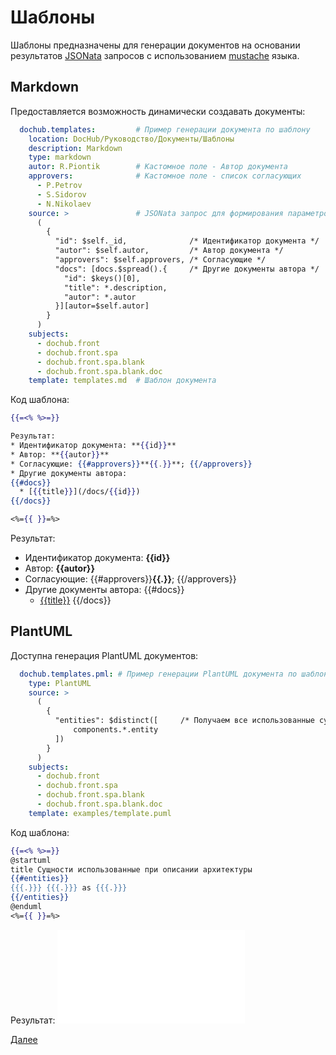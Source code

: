 # Шаблоны

Шаблоны предназначены для генерации документов на основании результатов [JSONata](https://jsonata.org/) запросов
с использованием [mustache](https://mustache.github.io/) языка.

## Markdown

Предоставляется возможность динамически создавать документы:
```yaml
  dochub.templates:         # Пример генерации документа по шаблону
    location: DocHub/Руководство/Документы/Шаблоны
    description: Markdown
    type: markdown
    autor: R.Piontik        # Кастомное поле - Автор документа
    approvers:              # Кастомное поле - список согласующих
      - P.Petrov
      - S.Sidorov
      - N.Nikolaev
    source: >               # JSONata запрос для формирования параметров шаблона
      (
        {
          "id": $self._id,              /* Идентификатор документа */
          "autor": $self.autor,         /* Автор документа */
          "approvers": $self.approvers, /* Согласующие */
          "docs": [docs.$spread().{     /* Другие документы автора */
            "id": $keys()[0],
            "title": *.description,
            "autor": *.autor
          }][autor=$self.autor]
        }
      )
    subjects:
      - dochub.front
      - dochub.front.spa
      - dochub.front.spa.blank
      - dochub.front.spa.blank.doc
    template: templates.md  # Шаблон документа
```

Код шаблона:
```mustache
{{=<% %>=}}

Результат:
* Идентификатор документа: **{{id}}**
* Автор: **{{autor}}**
* Согласующие: {{#approvers}}**{{.}}**; {{/approvers}}
* Другие документы автора:
{{#docs}}
  * [{{title}}](/docs/{{id}})
{{/docs}}

<%={{ }}=%>
```

Результат:
* Идентификатор документа: **{{id}}**
* Автор: **{{autor}}**
* Согласующие: {{#approvers}}**{{.}}**; {{/approvers}}
* Другие документы автора:
{{#docs}}
  * [{{title}}](/docs/{{id}})
{{/docs}}

## PlantUML

Доступна генерация PlantUML документов:
```yaml
  dochub.templates.pml: # Пример генерации PlantUML документа по шаблону
    type: PlantUML
    source: >
      (
        {
          "entities": $distinct([     /* Получаем все использованные сущности при описании архитектуры */ 
              components.*.entity
          ])
        }
      )
    subjects:
      - dochub.front
      - dochub.front.spa
      - dochub.front.spa.blank
      - dochub.front.spa.blank.doc
    template: examples/template.puml
```

Код шаблона:
```mustache
{{=<% %>=}}
@startuml
title Сущности использованные при описании архитектуры
{{#entities}}
{{{.}}} {{{.}}} as {{{.}}}
{{/entities}}
@enduml
<%={{ }}=%>
```

Результат:
![PlantUML по шаблону](@document/dochub.templates.pml)

[Далее](/docs/dochub.datasets) 